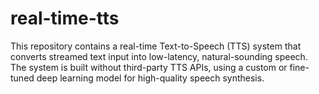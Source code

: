 # real-time-tts
This repository contains a real-time Text-to-Speech (TTS) system that converts streamed text input into low-latency, natural-sounding speech. The system is built without third-party TTS APIs, using a custom or fine-tuned deep learning model for high-quality speech synthesis.

